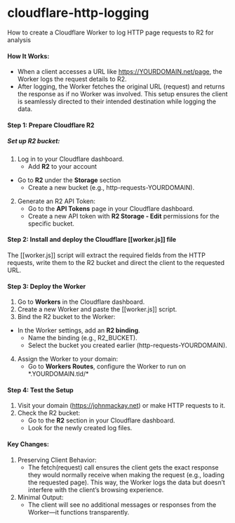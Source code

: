 # cloudflare-http-logging
How to create a Cloudflare Worker to log HTTP page requests to R2 for analysis
#### How It Works:
- When a client accesses a URL like https://YOURDOMAIN.net/page, the Worker logs the request details to R2.
- After logging, the Worker fetches the original URL (request) and returns the response as if no Worker was involved. This setup ensures the client is seamlessly directed to their intended destination while logging the data.
#### Step 1: Prepare Cloudflare R2
##### Set up R2 bucket:

1. Log in to your Cloudflare dashboard.
	- Add **R2** to your account
  - Go to **R2** under the **Storage** section
	- Create a new bucket (e.g., http-requests-YOURDOMAIN).
2. Generate an R2 API Token:
	- Go to the **API Tokens** page in your Cloudflare dashboard.
	- Create a new API token with **R2 Storage - Edit** permissions for the specific bucket.
#### Step 2: Install and deploy the Cloudflare [[worker.js]] file

The [[worker.js]] script will extract the required fields from the HTTP requests, write them to the R2 bucket and direct the client to the requested URL.

#### Step 3: Deploy the Worker

1. Go to **Workers** in the Cloudflare dashboard.
2. Create a new Worker and paste the [[worker.js]] script.
3. Bind the R2 bucket to the Worker: 
  - In the Worker settings, add an **R2 binding**.
	- Name the binding (e.g., R2_BUCKET).
	- Select the bucket you created earlier (http-requests-YOURDOMAIN).
4. Assign the Worker to your domain:
	- Go to **Workers Routes**, configure the Worker to run on \*.YOURDOMAIN.tld/*

#### Step 4: Test the Setup

1. Visit your domain (https://johnmackay.net) or make HTTP requests to it.
2. Check the R2 bucket:
	- Go to the **R2** section in your Cloudflare dashboard.
	- Look for the newly created log files.

#### Key Changes:
1. Preserving Client Behavior:
	- The fetch(request) call ensures the client gets the exact response they would normally receive when making the request (e.g., loading the requested page). This way, the Worker logs the data but doesn’t interfere with the client’s browsing experience.
2. Minimal Output:
	- The client will see no additional messages or responses from the Worker—it functions transparently.



